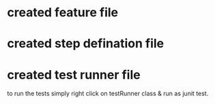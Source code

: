 # created feature file
# created step defination file
# created test runner file

to run the tests simply right click on testRunner class & run as junit test.